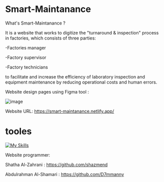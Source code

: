# Smart-Maintanance
What's Smart-Maintanance ?

It is a website that works to digitize the "turnaround & inspection" process in factories, which consists of three parties:

-Factories manager

-Factory supervisor

-Factory technicians


to facilitate and increase the efficiency of laboratory inspection and equipment maintenance by reducing operational costs and human errors.





Website design pages using Figma tool :

![image](https://github.com/D7mmanny/Smart-Maintanance/assets/107875162/859aa6cb-40b4-46d3-b808-3f812d640c73)

Website URL: https://smart-maintanance.netlify.app/

# <h1> tooles</h1> [![My Skills](https://skillicons.dev/icons?i=ts,html,css,react,tailwind)](https://skillicons.dev)

Website programmer:


Shatha Al-Zahrani : https://github.com/shazmend


Abdulrahman Al-Shamari : https://github.com/D7mmanny
